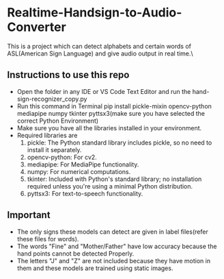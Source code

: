# Realtime-Handsign-to-Audio-Converter
This is a project which can detect alphabets and certain words of ASL(American Sign Language) and give audio output in real time.\

## Instructions to use this repo
* Open the folder in any IDE or VS Code Text Editor and run the hand-sign-recognizer_copy.py
* Run this command in Terminal pip install pickle-mixin opencv-python mediapipe numpy tkinter pyttsx3(make sure you have selected the correct Python Environment)
* Make sure you have all the libraries installed in your environment.
* Required libraries are
  1. pickle: The Python standard library includes pickle, so no need to install it separately.
  2. opencv-python: For cv2.
  3. mediapipe: For MediaPipe functionality.
  4. numpy: For numerical computations.
  5. tkinter: Included with Python's standard library; no installation required unless you're using a minimal Python distribution.
  6. pyttsx3: For text-to-speech functionality. 



## Important 
* The only signs these models can detect are given in label files(refer these files for words).
* The words "Fine" and "Mother/Father" have low accuracy because the hand points cannot be detected Properly.
* The letters "J" and "Z" are not included because they have motion in them and these models are trained using static images.
